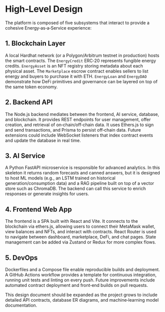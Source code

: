 # High‑Level Design

The platform is composed of five subsystems that interact to provide a cohesive Energy‑as‑a‑Service experience:

## 1. Blockchain Layer

A local Hardhat network (or a Polygon/Arbitrum testnet in production) hosts the smart contracts. The `EnergyCredit` ERC‑20 represents fungible energy credits. `EnergyAsset` is an NFT registry storing metadata about each physical asset. The `Marketplace` escrow contract enables sellers to list energy and buyers to purchase it with ETH. `EnergyLoan` and `EnergyDAO` demonstrate how DeFi primitives and governance can be layered on top of the same token economy.

## 2. Backend API

The Node.js backend mediates between the frontend, AI service, database, and blockchain. It provides REST endpoints for user management, offer creation, and retrieval of on‑chain/off‑chain data. It uses Ethers.js to sign and send transactions, and Prisma to persist off‑chain data. Future extensions could include WebSocket listeners that index contract events and update the database in real time.

## 3. AI Service

A Python FastAPI microservice is responsible for advanced analytics. In this skeleton it returns random forecasts and canned answers, but it is designed to host ML models (e.g., an LSTM trained on historical generation/consumption data) and a RAG pipeline built on top of a vector store such as ChromaDB. The backend can call this service to enrich responses or generate insights for users.

## 4. Frontend Web App

The frontend is a SPA built with React and Vite. It connects to the blockchain via ethers.js, allowing users to connect their MetaMask wallet, view balances and NFTs, and interact with contracts. React Router is used to navigate between dashboard, marketplace, DeFi, and chat pages. State management can be added via Zustand or Redux for more complex flows.

## 5. DevOps

Dockerfiles and a Compose file enable reproducible builds and deployment. A GitHub Actions workflow provides a template for continuous integration, running unit tests and linting on every push. Future improvements include automated contract deployment and front‑end builds on pull requests.

This design document should be expanded as the project grows to include detailed API contracts, database ER diagrams, and machine‑learning model documentation.
